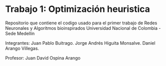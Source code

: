 # Trabajo 1: Optimización heuristica
Repositorio que contiene el codigo usado para el primer trabajo de Redes Neuronales y Algoritmos bioinspirados 
Universidad Nacional de Colombia - Sede Medellín

Integrantes:
Juan Pablo Buitrago.
Jorge Andrés Higuita Monsalve.
Daniel Arango Villegas.

Profesor: Juan David Ospina Arango
